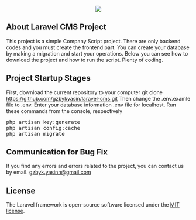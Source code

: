 <p align="center"><img src="https://laravel.com/assets/img/components/logo-laravel.svg"></p>


## About Laravel CMS Project

This project is a simple Company Script project. There are only backend codes and you must create the frontend part. You can create your database by making a migration and start your operations. Below you can see how to download the project and how to run the script. Plenty of coding. 


## Project Startup Stages

First, download the current repository to your computer 
git clone https://github.com/gzbykyasin/laravel-cms.git
Then change the .env.examle file to .env.
Enter your database information .env file for localhost.
Run these commands from the console, respectively
<pre>
php artisan key:generate
php artisan config:cache
php artisan migrate
</pre>


## Communication for Bug Fix

If you find any errors and errors related to the project, you can contact us by email.
[gzbyk.yasinn@gmail.com](mailto:gzbyk.yasinn@gmail.com)

## License

The Laravel framework is open-source software licensed under the [MIT license](https://opensource.org/licenses/MIT).
